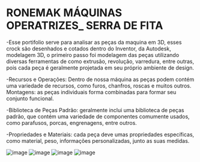 # RONEMAK MÁQUINAS OPERATRIZES_ SERRA DE FITA

-Esse portifolio serve para analisar as peças da maquina em 3D, esses crock são desenhados e cotados dentro do Inventor, da Autodesk, modelagem 3D, o primeiro passo foi modelagem das peças utilizando diversas ferramentas de como extrusão, revolução, varredura, entre outras, pois cada peça é geralmente projetada em seu próprio ambiente de design.

-Recursos e Operações: Dentro de nossa máquina as peças podem contém uma variedade de recursos, como furos, chanfros, roscas e muitos outros. Montagens: as peças individuais forma combinadas para formar seu conjunto funcional.

-Biblioteca de Peças Padrão: geralmente inclui uma biblioteca de peças padrão, que contém uma variedade de componentes comumente usados, como parafusos, porcas, engrenagens, entre outros.

-Propriedades e Materiais: cada peça deve umas propriedades específicas, como material, peso, informações personalizadas, junto as suas medidas.

![image](https://github.com/cholatinho702/SERRA_FITA/assets/150470050/a94171ed-9546-4715-af87-ae6dc129525c) 
![image](https://github.com/cholatinho702/SERRA_FITA/assets/150470050/8961097b-fac6-408b-a70c-dff92a96ae45)
![image](https://github.com/cholatinho702/SERRA_FITA/assets/150470050/6c4b03e6-fc68-4da3-aadf-c33572887ac2)
![image](https://github.com/cholatinho702/SERRA_FITA/assets/150470050/cf5d6163-d261-4761-9577-3567a938dc23)








